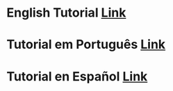 # English Tutorial [Link](https://github.com/ils94/TailsOSBitcoinColdWallet/blob/main/English.md)
# Tutorial em Português [Link](https://github.com/ils94/TailsOSBitcoinColdWallet/blob/main/Português.md)
# Tutorial en Español [Link](https://github.com/ils94/TailsOSBitcoinColdWallet/blob/main/Español.md)
